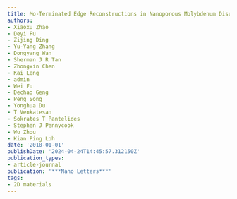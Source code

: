 ```yaml
---
title: Mo-Terminated Edge Reconstructions in Nanoporous Molybdenum Disulfide Film
authors:
- Xiaoxu Zhao
- Deyi Fu
- Zijing Ding
- Yu-Yang Zhang
- Dongyang Wan
- Sherman J R Tan
- Zhongxin Chen
- Kai Leng
- admin
- Wei Fu
- Dechao Geng
- Peng Song
- Yonghua Du
- T Venkatesan
- Sokrates T Pantelides
- Stephen J Pennycook
- Wu Zhou
- Kian Ping Loh
date: '2018-01-01'
publishDate: '2024-04-24T14:45:57.312150Z'
publication_types:
- article-journal
publication: '***Nano Letters***'
tags:
- 2D materials
---
```

